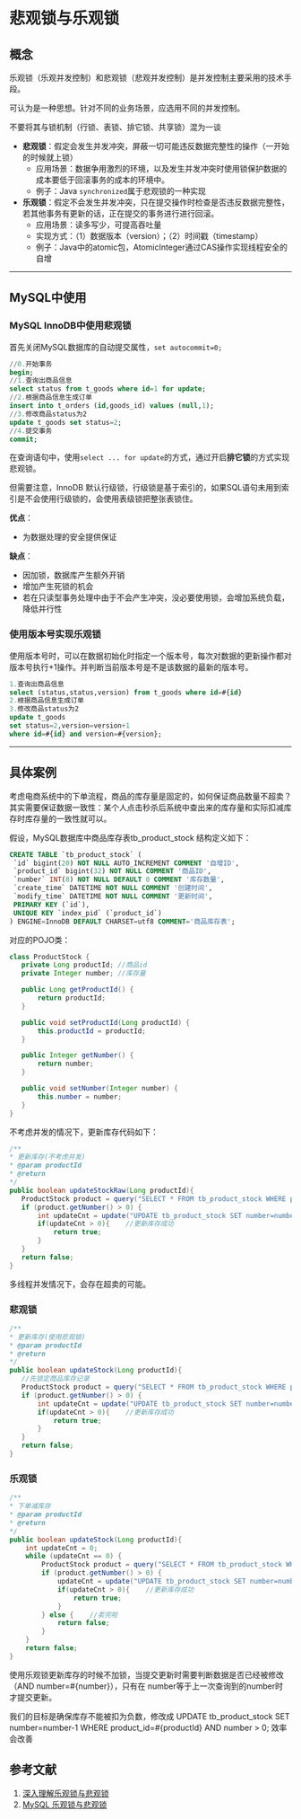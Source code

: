 # 悲观锁与乐观锁

## 概念

乐观锁（乐观并发控制）和悲观锁（悲观并发控制）是并发控制主要采用的技术手段。

可认为是一种思想。针对不同的业务场景，应选用不同的并发控制。

不要将其与锁机制（行锁、表锁、排它锁、共享锁）混为一谈

- **悲观锁**：假定会发生并发冲突，屏蔽一切可能违反数据完整性的操作（一开始的时候就上锁）
  - 应用场景：数据争用激烈的环境，以及发生并发冲突时使用锁保护数据的成本要低于回滚事务的成本的环境中。 
  - 例子：Java ```synchronized```属于悲观锁的一种实现
- **乐观锁**：假定不会发生并发冲突，只在提交操作时检查是否违反数据完整性，若其他事务有更新的话，正在提交的事务进行进行回滚。
  - 应用场景：读多写少，可提高吞吐量
  - 实现方式：（1）数据版本（version）；（2）时间戳（timestamp）
  - 例子：Java中的atomic包，AtomicInteger通过CAS操作实现线程安全的自增

---

## MySQL中使用

### MySQL InnoDB中使用悲观锁

首先关闭MySQL数据库的自动提交属性，```set autocommit=0;```

```sql
//0.开始事务
begin;
//1.查询出商品信息
select status from t_goods where id=1 for update;
//2.根据商品信息生成订单
insert into t_orders (id,goods_id) values (null,1);
//3.修改商品status为2
update t_goods set status=2;
//4.提交事务
commit;
```

在查询语句中，使用```select ... for update```的方式，通过开启**排它锁**的方式实现悲观锁。

但需要注意，InnoDB 默认行级锁，行级锁是基于索引的，如果SQL语句未用到索引是不会使用行级锁的，会使用表级锁把整张表锁住。

**优点**：

- 为数据处理的安全提供保证

**缺点**：

- 因加锁，数据库产生额外开销
- 增加产生死锁的机会
- 若在只读型事务处理中由于不会产生冲突，没必要使用锁，会增加系统负载，降低并行性

### 使用版本号实现乐观锁

使用版本号时，可以在数据初始化时指定一个版本号，每次对数据的更新操作都对版本号执行+1操作。并判断当前版本号是不是该数据的最新的版本号。 

```sql
1.查询出商品信息
select (status,status,version) from t_goods where id=#{id}
2.根据商品信息生成订单
3.修改商品status为2
update t_goods 
set status=2,version=version+1
where id=#{id} and version=#{version};
```

---

## 具体案例

考虑电商系统中的下单流程，商品的库存量是固定的，如何保证商品数量不超卖？ 其实需要保证数据一致性：某个人点击秒杀后系统中查出来的库存量和实际扣减库存时库存量的一致性就可以。 

假设，MySQL数据库中商品库存表tb_product_stock 结构定义如下：

 ```sql
CREATE TABLE `tb_product_stock` (
  `id` bigint(20) NOT NULL AUTO_INCREMENT COMMENT '自增ID',
  `product_id` bigint(32) NOT NULL COMMENT '商品ID',
  `number` INT(8) NOT NULL DEFAULT 0 COMMENT '库存数量',
  `create_time` DATETIME NOT NULL COMMENT '创建时间',
  `modify_time` DATETIME NOT NULL COMMENT '更新时间',
  PRIMARY KEY (`id`),
  UNIQUE KEY `index_pid` (`product_id`)
) ENGINE=InnoDB DEFAULT CHARSET=utf8 COMMENT='商品库存表';
 ```

对应的POJO类：

 ```java
class ProductStock {
    private Long productId; //商品id
    private Integer number; //库存量

    public Long getProductId() {
        return productId;
    }

    public void setProductId(Long productId) {
        this.productId = productId;
    }

    public Integer getNumber() {
        return number;
    }

    public void setNumber(Integer number) {
        this.number = number;
    }
}
 ```

不考虑并发的情况下，更新库存代码如下：

 ```java
/**
* 更新库存(不考虑并发)
* @param productId
* @return
*/
public boolean updateStockRaw(Long productId){
    ProductStock product = query("SELECT * FROM tb_product_stock WHERE product_id=#{productId}", productId);
    if (product.getNumber() > 0) {
        int updateCnt = update("UPDATE tb_product_stock SET number=number-1 WHERE product_id=#{productId}", productId);
        if(updateCnt > 0){    //更新库存成功
            return true;
        }
    }
    return false;
}

 ```

多线程并发情况下，会存在超卖的可能。

 ### 悲观锁

 ```java
/**
* 更新库存(使用悲观锁)
* @param productId
* @return
*/
public boolean updateStock(Long productId){
    //先锁定商品库存记录
    ProductStock product = query("SELECT * FROM tb_product_stock WHERE product_id=#{productId} FOR UPDATE", productId);
    if (product.getNumber() > 0) {
        int updateCnt = update("UPDATE tb_product_stock SET number=number-1 WHERE product_id=#{productId}", productId);
        if(updateCnt > 0){    //更新库存成功
            return true;
        }
    }
    return false;
}

 ```

### 乐观锁

```java
/**
* 下单减库存
* @param productId
* @return
*/
public boolean updateStock(Long productId){
    int updateCnt = 0;
    while (updateCnt == 0) {
        ProductStock product = query("SELECT * FROM tb_product_stock WHERE product_id=#{productId}", productId);
        if (product.getNumber() > 0) {
            updateCnt = update("UPDATE tb_product_stock SET number=number-1 WHERE product_id=#{productId} AND number=#{number}", productId, product.getNumber());
            if(updateCnt > 0){    //更新库存成功
                return true;
            }
        } else {    //卖完啦
            return false;
        }
    }
    return false;
}
```

使用乐观锁更新库存的时候不加锁，当提交更新时需要判断数据是否已经被修改（AND number=#{number}），只有在 number等于上一次查询到的number时 才提交更新。 

我们的目标是确保库存不能被扣为负数，修改成 UPDATE tb_product_stock SET number=number-1 WHERE product_id=#{productId} AND number > 0; 效率会改善 



## 参考文献

1. [深入理解乐观锁与悲观锁](http://www.hollischuang.com/archives/934)
2. [MySQL 乐观锁与悲观锁](https://www.jianshu.com/p/f5ff017db62a)